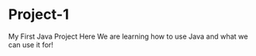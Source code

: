 # Project-1
My First Java Project 
Here We are learning how to use Java and what we can use it for!
